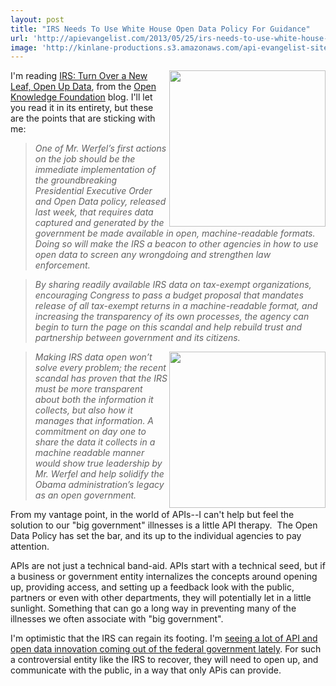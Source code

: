 ```yaml
---
layout: post
title: "IRS Needs To Use White House Open Data Policy For Guidance"
url: 'http://apievangelist.com/2013/05/25/irs-needs-to-use-white-house-open-data-policy-for-guidance/'
image: 'http://kinlane-productions.s3.amazonaws.com/api-evangelist-site/blog/open-knowledge-foundation-logo.jpg'
---
```


[<img src="https://s3.amazonaws.com/kinlane-productions/open-knowledge-foundation/open-knowledge-foundation-logo.jpg" alt="" width="250" align="right" />][1]

I'm reading [IRS: Turn Over a New Leaf, Open Up Data][2], from the [Open Knowledge Foundation][1] blog. I'll let you read it in its entirety, but these are the points that are sticking with me:

> _One of Mr. Werfel’s first actions on the job should be the immediate implementation of the groundbreaking Presidential Executive Order and Open Data policy, released last week, that requires data captured and generated by the government be made available in open, machine-readable formats. Doing so will make the IRS a beacon to other agencies in how to use open data to screen any wrongdoing and strengthen law enforcement._

> _By sharing readily available IRS data on tax-exempt organizations, encouraging Congress to pass a budget proposal that mandates release of all tax-exempt returns in a machine-readable format, and increasing the transparency of its own processes, the agency can begin to turn the page on this scandal and help rebuild trust and partnership between government and its citizens._

_<img src="https://s3.amazonaws.com/kinlane-productions/federal-strategy/irs/irs-logo.jpg" alt="" width="250" align="right" />_

> _Making IRS data open won’t solve every problem; the recent scandal has proven that the IRS must be more transparent about both the information it collects, but also how it manages that information. A commitment on day one to share the data it collects in a machine readable manner would show true leadership by Mr. Werfel and help solidify the Obama administration’s legacy as an open government._

From my vantage point, in the world of APIs--I can't help but feel the solution to our "big government" illnesses is a little API therapy.  The Open Data Policy has set the bar, and its up to the individual agencies to pay attention.

APIs are not just a technical band-aid. APIs start with a technical seed, but if a business or government entity internalizes the concepts around opening up, providing access, and setting up a feedback look with the public, partners or even with other departments, they will potentially let in a little sunlight. Something that can go a long way in preventing many of the illnesses we often associate with "big government".

I'm optimistic that the IRS can regain its footing. I'm [seeing a lot of API and open data innovation coming out of the federal government lately][3]. For such a controversial entity like the IRS to recover, they will need to open up, and communicate with the public, in a way that only APis can provide.

   [1]: http://okfn.org/
   [2]: http://blog.okfn.org/2013/05/24/irs-turn-over-a-new-leaf-open-up-data/
   [3]: http://www.data.gov/developers/page/developer-resources
